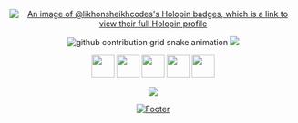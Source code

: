 <div align="center">



[![An image of @likhonsheikhcodes's Holopin badges, which is a link to view their full Holopin profile](https://holopin.me/likhonsheikhcodes)](https://holopin.io/@likhonsheikhcodes)

<picture>
  <source media="(prefers-color-scheme: dark)" srcset="https://raw.githubusercontent.com/likhonsheikhcodes/likhonsheikhcodes/output/github-contribution-grid-snake-dark.svg">
  <source media="(prefers-color-scheme: light)" srcset="https://raw.githubusercontent.com/likhonsheikhcodes/likhonsheikhcodes/output/github-contribution-grid-snake.svg">
  <img alt="github contribution grid snake animation" src="https://raw.githubusercontent.com/likhonsheikhcodes/likhonsheikhcodes/output/github-contribution-grid-snake.svg">
</picture>

<img src="https://github-readme-activity-graph.vercel.app/graph?username=likhonsheikhcodes&custom_title=&hide_border=true&theme=github-compact&bg_color=00000000&line=1a237e&point=1a237e&area=true" />


<a href="https://linkedin.com/in/likhonsheikhcodes"><img height="40" src="https://skillicons.dev/icons?i=linkedin" /></a>
<a href="https://twitter.com/likhoncodes"><img height="40" src="https://skillicons.dev/icons?i=twitter" /></a>
<a href="https://instagram.com/likhonsheikhcodes"><img height="40" src="https://skillicons.dev/icons?i=instagram" /></a>
<a href="https://discord.gg/likhonsheikhcodes"><img height="40" src="https://skillicons.dev/icons?i=discord" /></a>
<a href="https://codepen.io/likhonsheikhcodes"><img height="40" src="https://skillicons.dev/icons?i=codepen" /></a>

<img src="https://skillicons.dev/icons?i=react,next,ts,nodejs,express,mongodb,postgres,redis,docker,kubernetes,git,aws&perline=6" />

[![Footer](https://capsule-render.vercel.app/api?type=venom&color=gradient&customColorList=2,12,25,27&height=100&section=footer)](https://github.com/likhonsheikhcodes)

</div>
